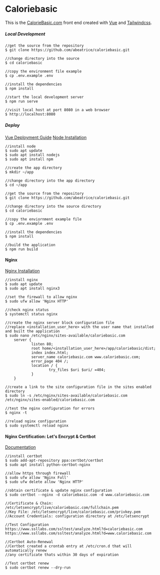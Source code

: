 # Caloriebasic
This is the [CalorieBasic.com](http://caloriebasic.com) front end created with [Vue](https://cli.vuejs.org/) and [Tailwindcss](https://tailwindcss.com/docs/installation/).

##### Local Development
    //get the source from the repository
	$ git clone https://github.com/abeatrice/caloriebasic.git

    //change directory into the source
	$ cd caloriebasic

    //copy the environment file example
	$ cp .env.example .env

    //install the dependencies
    $ npm install

    //start the local development server
	$ npm run serve
    
    //visit local host at port 8080 in a web browser
	$ http://localhost:8080

##### Deploy
[Vue Deployment Guide](https://cli.vuejs.org/guide/deployment.html#deployment)
[Node Installation](https://www.digitalocean.com/community/tutorials/how-to-install-node-js-on-ubuntu-18-04)

    //install node
    $ sudo apt update
    $ sudo apt install nodejs
    $ sudo apt install npm

    //create the app directory
	$ mkdir ~/app

    //change directory into the app directory
	$ cd ~/app

    //get the source from the repository
    $ git clone https://github.com/abeatrice/caloriebasic.git

    //change directory into the source directory
	$ cd caloriebasic

    //copy the enviornment example file
	$ cp .env.example .env

    //install the dependencies
    $ npm install

    //build the application
	$ npm run build

#### Nginx
[Nginx Installation](https://www.digitalocean.com/community/tutorials/how-to-install-nginx-on-ubuntu-18-04)

    //install nginx
    $ sudo apt update
    $ sudo apt install nginx3

    //set the firewall to allow nginx
    $ sudo ufw allow 'Nginx HTTP'

    //check nginx status
    $ systemctl status nginx

    //create the nginx server block configuration file
    //replace <installation_user_here> with the user name that installed and built the application
	$ sudo nano /etc/nginx/sites-available/caloriebasic.com
        server {
                listen 80;
                root home/<installation_user_here>/app/caloriebasic/dist;
                index index.html;
                server_name caloriebasic.com www.caloriebasic.com;
                error_page 404 /;
                location / {
                        try_files $uri $uri/ =404;
                }
        }

    //create a link to the site configuration file in the sites enabled directory
    $ sudo ln -s /etc/nginx/sites-available/caloriebasic.com /etc/nginx/sites-enabled/caloriebasic.com

    //test the nginx configuration for errors
	$ nginx -t

    //reload nginx configuration
	$ sudo systemctl reload nginx

#### Nginx Certification: Let's Encrypt & Certbot
[Documentation](https://www.digitalocean.com/community/tutorials/how-to-secure-nginx-with-let-s-encrypt-on-ubuntu-18-04)

    //install certbot
    $ sudo add-apt-repository ppa:certbot/certbot
    $ sudo apt install python-certbot-nginx

    //allow https through firewall
    $ sudo ufw allow 'Nginx Full'
    $ sudo ufw delete allow 'Nginx HTTP'

    //obtain certificate & update nginx configuration
    $ sudo certbot --nginx -d caloriebasic.com -d www.caloriebasic.com

    //Certificate & Chain: /etc/letsencrypt/live/caloriebasic.com/fullchain.pem
    //Key File: /etc/letsencrypt/live/caloriebasic.com/privkey.pem
    //Account Credentials: configuration directory at /etc/letsencrypt
    
    //Test Configuration
    https://www.ssllabs.com/ssltest/analyze.html?d=caloriebasic.com
    https://www.ssllabs.com/ssltest/analyze.html?d=www.caloriebasic.com

    //Certbot Auto-Renewal
    //Certbot created a crontab entry at /etc/cron.d that will automatically renew
    //any certificate thats within 30 days of expiration

    //Test certbot renew
    $ sudo certbot renew --dry-run